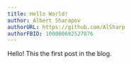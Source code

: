 ```yaml
---
title: Hello World!
author: Albert Sharapov
authorURL: https://github.com/AlSharp
authorFBID: 100000692527876
---
```


Hello! This the first post in the blog.
